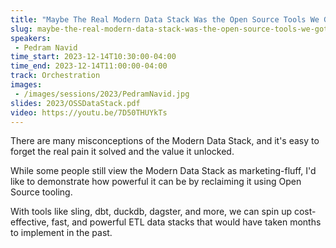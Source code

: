 ```yaml
---
title: "Maybe The Real Modern Data Stack Was the Open Source Tools We Got Along The Way"
slug: maybe-the-real-modern-data-stack-was-the-open-source-tools-we-got-along-the-way
speakers:
 - Pedram Navid
time_start: 2023-12-14T10:30:00-04:00
time_end: 2023-12-14T11:00:00-04:00
track: Orchestration
images:
 - /images/sessions/2023/PedramNavid.jpg
slides: 2023/OSSDataStack.pdf
video: https://youtu.be/7D50THUYkTs
---
```


There are many misconceptions of the Modern Data Stack, and it's easy to forget the real pain it solved and the value it unlocked. 
  
While some people still view the Modern Data Stack as marketing-fluff, I'd like to demonstrate how powerful it can be by reclaiming it using Open Source tooling.  
 
With tools like sling, dbt, duckdb, dagster, and more, we can spin up cost-effective, fast, and powerful ETL data stacks that would have taken months to implement in the past.